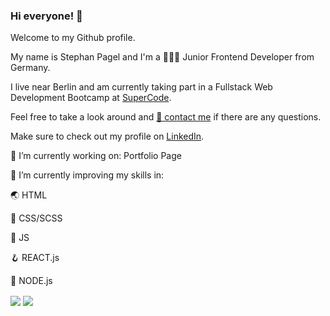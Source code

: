 ### Hi everyone! 👋

Welcome to my Github profile.

<p>My name is Stephan Pagel and I'm a 👨🏼‍💻 Junior Frontend Developer from Germany.</p>
<p>I live near Berlin and am currently taking part in a Fullstack Web Development Bootcamp at <a href='https://www.super-code.de/'>SuperCode<a/>.</p>
<p>Feel free to take a look around and <a href="mailto:s.pagel@posteo.de">📨 contact me</a> if there are any questions.</p>
<p>Make sure to check out my profile on <a href= 'https://www.linkedin.com/in/stephan-pagel/'>LinkedIn</a>.</p>

<p>🔭 I’m currently working on: Portfolio Page</p>
<p>🌱 I’m currently improving my skills in:</p> 
<p>🌏 HTML</p>
<p>🌈 CSS/SCSS</p> 
<p>🦏 JS</p>
<p>🪝 REACT.js</p>
<p>🥨 NODE.js</p>



<img align="center" src="https://github-readme-stats.vercel.app/api/?username=StephanPagel&show_icons=true&theme=tokyonight" />
<img align="center" src="https://github-readme-stats.vercel.app/api/top-langs?username=StephanPagel&show_icons=true&theme=tokyonight" />

<!--
**StephanPagel/StephanPagel** is a ✨ _special_ ✨ repository because its `README.md` (this file) appears on your GitHub profile.

Here are some ideas to get you started:

- 🔭 I’m currently working on ...
- 🌱 I’m currently learning ...
- 👯 I’m looking to collaborate on ...
- 🤔 I’m looking for help with ...
- 💬 Ask me about ...
- 📫 How to reach me: ...
- 😄 Pronouns: ...
- ⚡ Fun fact: ...
-->
